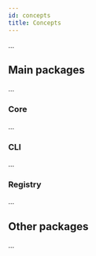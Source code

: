 ```yaml
---
id: concepts
title: Concepts
---
```


...

## Main packages

...

### Core

...

### CLI

...

### Registry

...

## Other packages

...

